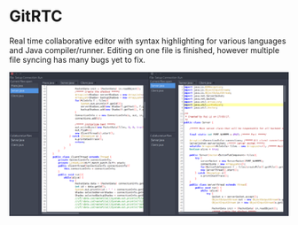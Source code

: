 # GitRTC
Real time collaborative editor with syntax highlighting for various languages and Java compiler/runner. Editing on one file is finished, however multiple file syncing has many bugs yet to fix.

![alt text](https://github.com/cynicalpillow/GitRTC/blob/master/for%20github.png)
